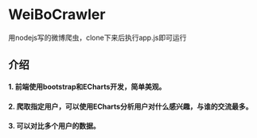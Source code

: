 # WeiBoCrawler
用nodejs写的微博爬虫，clone下来后执行app.js即可运行
## 介绍
#### 1. 前端使用bootstrap和ECharts开发，简单美观。
#### 2. 爬取指定用户，可以使用ECharts分析用户对什么感兴趣，与谁的交流最多。
#### 3. 可以对比多个用户的数据。

